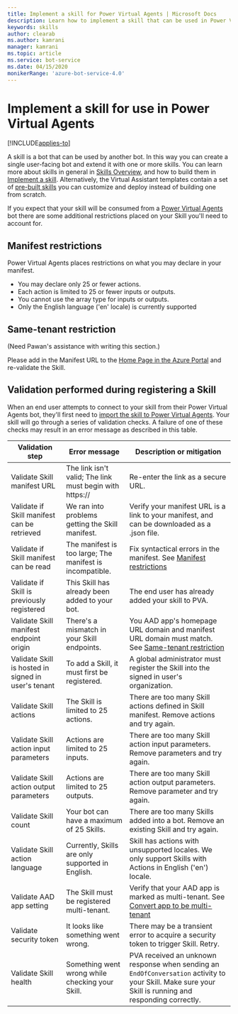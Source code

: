 ```yaml
---
title: Implement a skill for Power Virtual Agents | Microsoft Docs
description: Learn how to implement a skill that can be used in Power Virtual Agents, using the Bot Framework SDK.
keywords: skills
author: clearab
ms.author: kamrani
manager: kamrani
ms.topic: article
ms.service: bot-service
ms.date: 04/15/2020
monikerRange: 'azure-bot-service-4.0'
---
```


# Implement a skill for use in Power Virtual Agents

[!INCLUDE[applies-to](../includes/applies-to.md)]

A skill is a bot that can be used by another bot. In this way you can create a single user-facing bot and extend it with one or more skills. You can learn more about skills in general in [Skills Overview](skills-conceptual.md), and how to build them in [Implement a skill](skill-implement-skill.md). Alternatively, the Virtual Assistant templates contain a set of [pre-built skills](bot-builder-skills-overview.md) you can customize and deploy instead of building one from scratch.

If you expect that your skill will be consumed from a [Power Virtual Agents](https://powerva.microsoft.com/#/) bot there are some additional restrictions placed on your Skill you'll need to account for.

## Manifest restrictions

Power Virtual Agents places restrictions on what you may declare in your manifest.

- You may declare only 25 or fewer actions.
- Each action is limited to 25 or fewer inputs or outputs.
- You cannot use the array type for inputs or outputs.
- Only the English language ('en' locale) is currently supported

## Same-tenant restriction

(Need Pawan's assistance with writing this section.)

Please add in the Manifest URL to the [Home Page in the Azure Portal](/azure/active-directory/manage-apps/application-proxy-configure-custom-home-page#change-the-home-page-in-the-azure-portal) and re-validate the Skill.

## Validation performed during registering a Skill

When an end user attempts to connect to your skill from their Power Virtual Agents bot, they'll first need to [import the skill to Power Virtual Agents](/power-virtual-agents/advanced-use-skills). Your skill will go through a series of validation checks. A failure of one of these checks may result in an error message as described in this table.

Validation step|Error message|Description or mitigation
|---|---|---
|Validate Skill manifest URL|The link isn't valid; The link must begin with https:// | Re-enter the link as a secure URL. |
|Validate if Skill manifest can be retrieved|We ran into problems getting the Skill manifest.| Verify your manifest URL is a link to your manifest, and can be downloaded as a .json file.|
|Validate if Skill manifest can be read|The manifest is too large; The manifest is incompatible.| Fix syntactical errors in the manifest. See [Manifest restrictions](#manifest-restrictions) |
|Validate if Skill is previously registered|This Skill has already been added to your bot.|The end user has already added your skill to PVA. |
|Validate Skill manifest endpoint origin|There's a mismatch in your Skill endpoints.|You AAD app's homepage URL domain and manifest URL domain must match. See [Same-tenant restriction](#same-tenant-restriction)|
|Validate Skill is hosted in signed in user's tenant|To add a Skill, it must first be registered.| A global administrator must register the Skill into the signed in user's organization. |
|Validate Skill actions|The Skill is limited to 25 actions.|There are too many Skill actions defined in Skill manifest. Remove actions and try again. |
|Validate Skill action input parameters|Actions are limited to 25 inputs.|There are too many Skill action input parameters. Remove parameters and try again. |
|Validate Skill action output parameters|Actions are limited to 25 outputs.|There are too many Skill action output parameters. Remove parameter and try again. |
|Validate Skill count|Your bot can have a maximum of 25 Skills.| There are too many Skills added into a bot. Remove an existing Skill and try again. |
|Validate Skill action language|Currently, Skills are only supported in English.| Skill has actions with unsupported locales. We only support Skills with Actions in English ('en') locale. |
|Validate AAD app setting |The Skill must be registered multi-tenant.| Verify that your AAD app is marked as multi-tenant. See [Convert app to be multi-tenant](/azure/active-directory/develop/howto-convert-app-to-be-multi-tenant#update-registration-to-be-multi-tenant) |
|Validate security token |It looks like something went wrong.|There may be a transient error to acquire a security token to trigger Skill. Retry.|
|Validate Skill health|Something went wrong while checking your Skill.|PVA received an unknown response when sending an `EndOfConversation` activity to your Skill. Make sure your Skill is running and responding correctly.|
